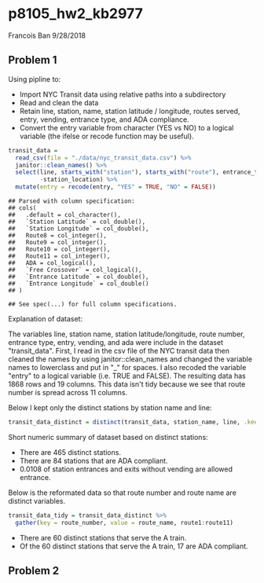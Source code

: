 p8105\_hw2\_kb2977
================
Francois Ban
9/28/2018

Problem 1
---------

Using pipline to:

-   Import NYC Transit data using relative paths into a subdirectory
-   Read and clean the data
-   Retain line, station, name, station latitude / longitude, routes served, entry, vending, entrance type, and ADA compliance.
-   Convert the entry variable from character (YES vs NO) to a logical variable (the ifelse or recode function may be useful).

``` r
transit_data = 
  read_csv(file = "./data/nyc_transit_data.csv") %>% 
  janitor::clean_names() %>% 
  select(line, starts_with("station"), starts_with("route"), entrance_type, entry, vending, ada, 
         -station_location) %>%
  mutate(entry = recode(entry, "YES" = TRUE, "NO" = FALSE))
```

    ## Parsed with column specification:
    ## cols(
    ##   .default = col_character(),
    ##   `Station Latitude` = col_double(),
    ##   `Station Longitude` = col_double(),
    ##   Route8 = col_integer(),
    ##   Route9 = col_integer(),
    ##   Route10 = col_integer(),
    ##   Route11 = col_integer(),
    ##   ADA = col_logical(),
    ##   `Free Crossover` = col_logical(),
    ##   `Entrance Latitude` = col_double(),
    ##   `Entrance Longitude` = col_double()
    ## )

    ## See spec(...) for full column specifications.

Explanation of dataset:

The variables line, station name, station latitude/longitude, route number, entrance type, entry, vending, and ada were include in the dataset "transit\_data". First, I read in the csv file of the NYC transit data then cleaned the names by using janitor::clean\_names and changed the variable names to lowerclass and put in "\_" for spaces. I also recoded the variable "entry" to a logical variable (i.e. TRUE and FALSE). The resulting data has 1868 rows and 19 columns. This data isn't tidy because we see that route number is spread across 11 columns.

Below I kept only the distinct stations by station name and line:

``` r
transit_data_distinct = distinct(transit_data, station_name, line, .keep_all = TRUE)
```

Short numeric summary of dataset based on distinct stations:

-   There are 465 distinct stations.
-   There are 84 stations that are ADA compliant.
-   0.0108 of station entrances and exits without vending are allowed entrance.

Below is the reformated data so that route number and route name are distinct variables.

``` r
transit_data_tidy = transit_data_distinct %>% 
  gather(key = route_number, value = route_name, route1:route11)
```

-   There are 60 distinct stations that serve the A train.
-   Of the 60 distinct stations that serve the A train, 17 are ADA compliant.

Problem 2
---------
